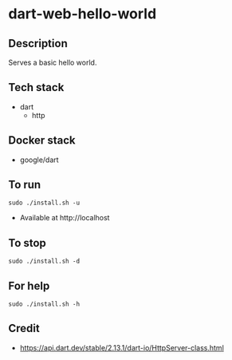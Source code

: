 # dart-web-hello-world

## Description
Serves a basic hello world.

## Tech stack
- dart
  - http

## Docker stack
- google/dart

## To run
`sudo ./install.sh -u`
- Available at http://localhost

## To stop
`sudo ./install.sh -d`

## For help
`sudo ./install.sh -h`

## Credit
- https://api.dart.dev/stable/2.13.1/dart-io/HttpServer-class.html
